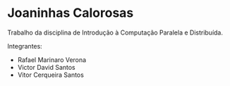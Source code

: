 # Joaninhas Calorosas

Trabalho da disciplina de Introdução à Computação Paralela e Distribuída.

Integrantes:
* Rafael Marinaro Verona
* Victor David Santos
* Vitor Cerqueira Santos
